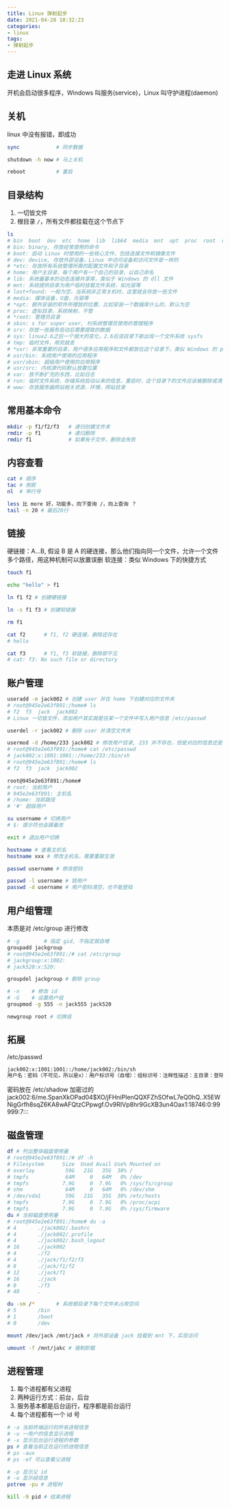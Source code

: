 ```yaml
---
title: Linux 弹射起步
date: 2021-04-28 18:32:23
categories:
- linux
tags:
- 弹射起步
---
```


## 走进 Linux 系统

开机会启动很多程序，Windows 叫服务(service)，Linux 叫守护进程(daemon)

## 关机

linux 中没有报错，即成功

```sh
sync            # 同步数据

shutdown -h now # 马上关机

reboot          # 重启
```

## 目录结构

1. 一切皆文件
2. 根目录 `/`，所有文件都挂载在这个节点下

```sh
ls
# bin  boot  dev  etc  home  lib  lib64  media  mnt  opt  proc  root  run  sbin  srv  sys  tmp  usr  var
# bin: binary, 存放经常使用的命令
# boot: 启动 Linux 时使用的一些核心文件，包括连接文件和镜像文件
# dev: device, 存放外部设备，Linux 中访问设备和访问文件是一样的
# *etc: 存放所有系统管理所需的配置文件和子目录
# home: 用户主目录，每个用户有一个自己的目录，以自己命名
# lib: 系统最基本的动态连接共享库，类似于 Windows 的 dll 文件
# mnt: 系统提供目录为用户临时挂载文件系统，如光驱等
# lost+found: 一般为空，当系统非正常关机时，这里就会存放一些文件
# media: 媒体设备，U盘，光驱等
# *opt: 额外安装的软件所摆放的位置，比如安装一个数据库什么的，默认为空
# proc: 虚拟目录，系统映射，不管
# *root: 管理员目录
# sbin: s for super user, 村系统管理员使用的管理程序
# srv: 存放一些服务启动后需要提取的数据
# sys: linux2.6之后一个很大的变化，2.6后该目录下新出现一个文件系统 sysfs
# tmp: 临时文件，用完就丢
# *usr: 非常重要的目录，用户很多应用程序和文件都放在这个目录下，类似 Windows 的 program files 目录
# usr/bin: 系统用户使用的应用程序
# usr/sbin: 超级用户使用的应用程序
# usr/src: 内核源代码默认放置位置
# var: 放不断扩充的东西，比如日志
# run: 临时文件系统，存储系统启动以来的信息。重启时，这个目录下的文件应该被删除或清空
# www: 存放服务器网站相关资源，环境，网站目录
```

## 常用基本命令

```sh
mkdir -p f1/f2/f3   # 递归创建文件夹
rmdir -p f1         # 递归删除
rmdir f1            # 如果有子文件，删除会失败
```

## 内容查看

```sh
cat # 顺序
tac # 倒叙
nl  # 带行号

less 比 more 好，功能多，向下查询 /，向上查询 ？
tail -n 20 # 最后20行
```

## 链接

硬链接：A...B, 假设 B 是 A 的硬连接，那么他们指向同一个文件，允许一个文件多个路径，用这种机制可以放置误删
软连接：类似 Windows 下的快捷方式

```sh
touch f1

echo "hello" > f1

ln f1 f2 # 创建硬链接

ln -s f1 f3 # 创建软链接

rm f1

cat f2      # f1, f2 硬连接，删除还存在
# hello

cat f3      # f1, f3 软链接，删除即不见
# cat: f3: No such file or directory
```

## 账户管理

```sh
useradd -m jack002 # 创建 user 并在 home 下创建对应的文件夹
# root@945e2e63f891:/home# ls
# f2  f3  jack  jack002
# Linux 一切皆文件，添加用户其实就是往某一个文件中写入用户信息 /etc/passwd

userdel -r jack002 # 删除 user 并清空文件夹

usermod -d /home/233 jack002 # 修改用户目录, 233 并不存在，但是对应的信息还是设置到 passwd 中去了，所以修改前必须先手动创建文件夹
# root@945e2e63f891:/home# cat /etc/passwd
# jack002:x:1001:1001::/home/233:/bin/sh
# root@945e2e63f891:/home# ls
# f2  f3  jack  jack002

root@945e2e63f891:/home#
# root: 当前用户
# 945e2e63f891: 主机名
# /home: 当前路径
# '#' 超级用户

su username # 切换用户
# $: 提示符也会跟着改

exit # 退出用户切换

hostname # 查看主机名
hostname xxx # 修改主机名，需要重联生效

passwd username # 修改密码

passwd -l username # 锁用户
passwd -d username # 用户密码清空，也不能登陆
```

## 用户组管理

本质是对 /etc/group 进行修改

```sh
# -g        # 指定 gid, 不指定就自增
groupadd jackgroup
# root@945e2e63f891:/# cat /etc/group
# jackgroup:x:1002:
# jack520:x:520:

groupdel jackgroup # 删除 group

# -n    # 修改 id
# -G    # 设置用户组
groupmod -g 555 -n jack555 jack520

newgroup root # 切换组
```

## 拓展

/etc/passwd

```txt
jack002:x:1001:1001::/home/jack002:/bin/sh
用户名：密码（不可见，所以是x）：用户标识号（自增）：组标识号：注释性描述：主目录：登陆 shell
```

密码放在 /etc/shadow 加密过的 jack002:$6$/me.SpanXkOPad04$XO/jFHniPIenQQXFZhSOfwL7eQ0hQ..X5EWNigGrfh8sqZ6KA8wAFQtzCPpwgf.Ov9RIVp8hr9GcXB3un4Oax1:18746:0:99999:7:::

## 磁盘管理

```sh
df # 列出整体磁盘使用量
# root@945e2e63f891:/# df -h
# Filesystem      Size  Used Avail Use% Mounted on
# overlay          59G   21G   35G  38% /
# tmpfs            64M     0   64M   0% /dev
# tmpfs           7.9G     0  7.9G   0% /sys/fs/cgroup
# shm              64M     0   64M   0% /dev/shm
# /dev/vda1        59G   21G   35G  38% /etc/hosts
# tmpfs           7.9G     0  7.9G   0% /proc/acpi
# tmpfs           7.9G     0  7.9G   0% /sys/firmware
du # 当前磁盘使用量
# root@945e2e63f891:/home# du -a
# 4       ./jack002/.bashrc
# 4       ./jack002/.profile
# 4       ./jack002/.bash_logout
# 16      ./jack002
# 4       ./f2
# 4       ./jack/f1/f2/f3
# 8       ./jack/f1/f2
# 12      ./jack/f1
# 16      ./jack
# 0       ./f3
# 40      .

du -sm /*       # 系统根目录下每个文件夹占用空间
# 5       /bin
# 1       /boot
# 0       /dev

mount /dev/jack /mnt/jack # 将外部设备 jack 挂载到 mnt 下，实现访问

umount -f /mnt/jakc # 强制卸载
```

## 进程管理

1. 每个进程都有父进程
2. 两种运行方式：前台，后台
3. 服务基本都是后台运行，程序都是前台运行
4. 每个进程都有一个 id 号

```sh
# -a 当前终端运行的所有进程信息
# -u 一用户的信息显示进程
# -x 显示后台运行进程的参数
ps # 查看当前正在运行的进程信息
# ps -aux       
# ps -ef 可以查看父进程

# -p 显示父 id
# -u 显示组信息
pstree -pu # 进程树

kill -9 pid # 结束进程
```
